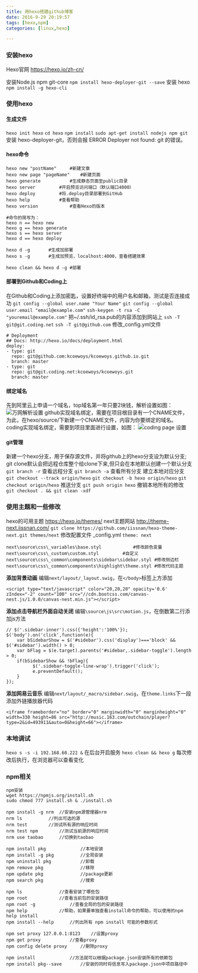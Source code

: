 ```yaml
---
title: 用hexo搭建github博客
date: 2016-9-29 20:19:57
tags: [hexo,npm]
categories: [linux,hexo]

---
```



### 安装hexo
Hexo官网 https://hexo.io/zh-cn/

安装Node.js npm git-core
`npm install hexo-deployer-git --save`
安装 hexo
`npm install -g hexo-cli`

### 使用hexo
<!-- more -->
#### 生成文件
`hexo init hexo`
`cd hexo`
`npm install`
`sudo apt-get install nodejs npm git`
安装 hexo-deployer-git，否则会报 ERROR Deployer not found: git 的错误。
#### hexo命令
```
hexo new "postName"		#新建文章
hexo new page "pageName"	#新建页面
hexo generate			#生成静态页面至public目录
hexo server			#开启预览访问端口（默认端口4000）
hexo deploy			#将.deploy目录部署到GitHub
hexo help			#查看帮助
hexo version			#查看Hexo的版本

#命令的简写为：
hexo n == hexo new
hexo g == hexo generate
hexo s == hexo server
hexo d == hexo deploy

hexo d -g		#生成加部署
hexo s -g		#生成加预览，localhost:4000，查看搭建效果

hexo clean && hexo d -g #部署
```
#### 部署到Github和Coding上
在Github和Coding上添加密匙，设置好终端中的用户名和邮箱，测试是否连接成功
`git config --global user.name "Your Name"`
`git config --global user.email "email@example.com"`
`ssh-keygen -t rsa -C "youremail@example.com"` 把~/.ssh/id_rsa.pub的内容添加到网站上
`ssh -T git@git.coding.net`
`ssh -T git@github.com`
修改_config.yml文件
```
# Deployment
## Docs: http://hexo.io/docs/deployment.html
deploy:
- type: git
  repo: git@github.com:kcoewoys/kcoewoys.github.io.git
  branch: master
- type: git
  repo: git@git.coding.net:kcoewoys/kcoewoys.git
  branch: master
```
#### 绑定域名
先到阿里云上申请一个域名，top域名第一年只要2块钱，解析设置如图：
![万网解析设置](http://ofat4idzj.bkt.clouddn.com/%E4%B8%87%E7%BD%91%E8%A7%A3%E6%9E%90%E8%AE%BE%E7%BD%AE.png)
github实现域名绑定，需要在项目根目录有一个CNAME文件，为此，在hexo/source/下新建一个CNAME文件，内容为你要绑定的域名。
coding实现域名绑定，需要到项目里面进行设置，如图：
![coding page 设置](http://ofat4idzj.bkt.clouddn.com/coding%20page%20%E8%AE%BE%E7%BD%AE.png)
#### git管理
新建一个hexo分支，用于保存源文件，并将github上的hexo分支设为默认分支;
git clone默认会把远程仓库整个给clone下来,但只会在本地默认创建一个默认分支
`git branch -r`    查看远程分支
`git branch -a`    查看所有分支
建立本地对应分支
`git checkout --track origin/hexo`
`git checkout -b hexo origin/hexo`
`git checkout origin/hexo`
推送分支
`git push origin hexo`
撤销本地所有的修改
`git checkout . && git clean -xdf`

### 使用主题和一些修改
hexo的可用主题 https://hexo.io/themes/
next主题网站 http://theme-next.iissnan.com/
`git clone https://github.com/iissnan/hexo-theme-next.git themes/next`
修改配置文件 _config.yml
`theme: next`
```
next\source\css\_variables\base.styl			#修改颜色变量
next\source\css\_custom\custom.styl			#自定义
next\source\css\_common\components\sidebar\sidebar.styl	#修改侧边栏
next\source\css\_common\components\highlight\theme.styl #修改代码主题
```
**添加背景动画**
编辑`next/layout/_layout.swig`，在`</body>`标签上方添加
```
<script type="text/javascript" color="20,20,20" opacity='0.6' zIndex="-2" count="100" src="//cdn.bootcss.com/canvas-nest.js/1.0.0/canvas-nest.min.js"></script>
```
**添加点击导航栏外面自动关闭**
编辑`\source\js\src\motion.js`，在倒数第二行添加js方法
```
// $('.sidebar-inner').css({'height':'100%'});
$('body').on('click',function(e){
    var bSidebarShow = $('#sidebar').css('display')==='block' && $('#sidebar').width() > 0;
    var bFlag = $(e.target).parents('#sidebar,.sidebar-toggle').length > 0;
    if(bSidebarShow && !bFlag){
          $('.sidebar-toggle-line-wrap').trigger('click');
          e.preventDefault();
    }
});
```
**添加网易云音乐**
编辑`next/layout/_macro/sidebar.swig`，在`theme.links`下一段添加外链播放器代码
```
<iframe frameborder="no" border="0" marginwidth="0" marginheight="0" width=330 height=86 src="http://music.163.com/outchain/player?type=2&id=493911&auto=0&height=66"></iframe>
```

### 本地调试
`hexo s -s -i 192.168.60.222 &`		在后台开启服务
`hexo clean && hexo g`			每次修改后执行，在浏览器可以查看变化

### npm相关
```
npm安装
wget https://npmjs.org/install.sh
sudo chmod 777 install.sh & ./install.sh

npm install -g nrm	//安装npm源管理器nrm
nrm ls			//列出可选的源
nrm test		//测试所有源的响应时间
nrm test npm		//测试当前源的响应时间
nrm use taobao		//切换到taobao

npm install pkg 			//本地安装
npm install -g pkg 			//全局安装
npm uninstall pkg 			//卸载
npm remove pkg 				//移除
npm update pkg 				//package更新
npm search pkg 				//搜索

npm ls				//查看安装了哪些包
npm root 			//查看当前包的安装路径
npm root -g 			//查看全局的包的安装路径
npm help 			//帮助，如果要单独查看install命令的帮助，可以使用的npm help install
npm install --help 		//列出所有 npm install 可能的参数形式

npm set proxy 127.0.0.1:8123 	//设置proxy
npm get proxy 			//查看proxy
npm config delete proxy		//删除proxy

npm install 			//方法就可以根据package.json安装所有的依赖包
npm install pkg--save 		//安装的同时将信息写入package.json中项目路径中
```
